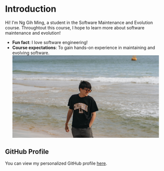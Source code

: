 # Introduction
Hi! I'm Ng Gih Ming, a student in the Software Maintenance
and Evolution course.
Throughtout this course, I hope to learn more about software maintenance and evolution!
- **Fun fact**: I love software engineering!
- **Course expectations**: To gain hands-on experience in
maintaining and evolving software.
![My Image](gih-ming.jpg) <!-- Link to the uploaded image -->
## GitHub Profile
You can view my personalized GitHub profile
[here](https://github.com/mingng18).
